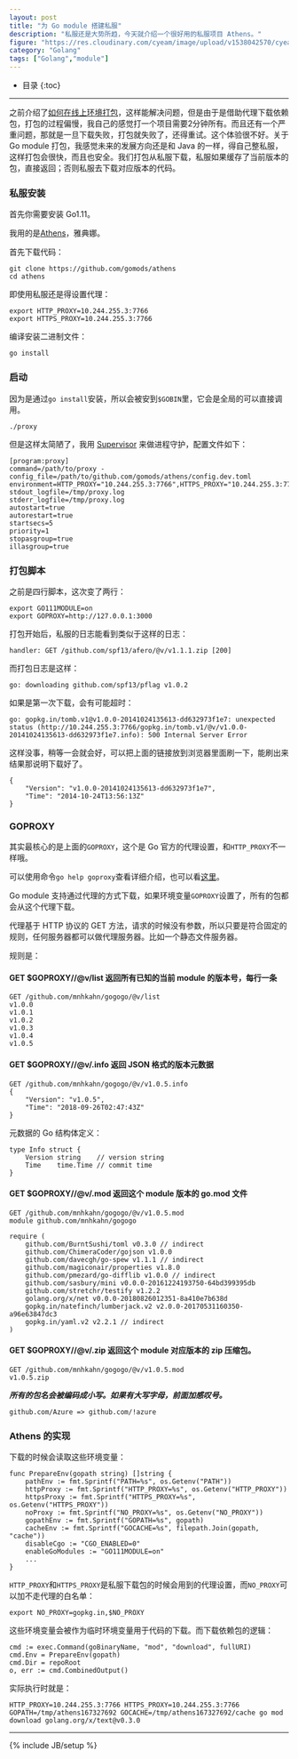 ```yaml
---
layout: post
title: "为 Go module 搭建私服"
description: "私服还是大势所趋，今天就介绍一个很好用的私服项目 Athens。"
figure: "https://res.cloudinary.com/cyeam/image/upload/v1538042570/cyeam/banner.png"
category: "Golang"
tags: ["Golang","module"]
---
```


* 目录
{:toc}
---

之前介绍了[如何在线上环境打包](http://blog.cyeam.com/golang/2018/09/18/go111-pack)，这样能解决问题，但是由于是借助代理下载依赖包，打包的过程偏慢，我自己的感觉打一个项目需要2分钟所有。而且还有一个严重问题，那就是一旦下载失败，打包就失败了，还得重试。这个体验很不好。关于 Go module 打包，我感觉未来的发展方向还是和 Java 的一样，得自己整私服，这样打包会很快，而且也安全。我们打包从私服下载，私服如果缓存了当前版本的包，直接返回；否则私服去下载对应版本的代码。

### 私服安装

首先你需要安装 Go1.11。

我用的是[Athens](https://github.com/gomods/athens/)，雅典娜。

首先下载代码：

	git clone https://github.com/gomods/athens
	cd athens

即使用私服还是得设置代理：

	export HTTP_PROXY=10.244.255.3:7766
	export HTTPS_PROXY=10.244.255.3:7766

编译安装二进制文件：

	go install

<ins class="adsbygoogle"
     style="display:block; text-align:center;"
     data-ad-layout="in-article"
     data-ad-format="fluid"
     data-ad-client="ca-pub-1651120361108148"
     data-ad-slot="4918476613"></ins>
<script>
     (adsbygoogle = window.adsbygoogle || []).push({});
</script>

### 启动

因为是通过`go install`安装，所以会被安到`$GOBIN`里，它会是全局的可以直接调用。

	./proxy

但是这样太简陋了，我用 [Supervisor](http://supervisord.org/installing.html) 来做进程守护，配置文件如下：

	[program:proxy]
	command=/path/to/proxy -config_file=/path/to/github.com/gomods/athens/config.dev.toml
	environment=HTTP_PROXY="10.244.255.3:7766",HTTPS_PROXY="10.244.255.3:7766"
	stdout_logfile=/tmp/proxy.log
	stderr_logfile=/tmp/proxy.log
	autostart=true
	autorestart=true
	startsecs=5
	priority=1
	stopasgroup=true
	illasgroup=true

### 打包脚本

之前是四行脚本，这次变了两行：

	export GO111MODULE=on
	export GOPROXY=http://127.0.0.1:3000

打包开始后，私服的日志能看到类似于这样的日志：

	handler: GET /github.com/spf13/afero/@v/v1.1.1.zip [200]

而打包日志是这样：

	go: downloading github.com/spf13/pflag v1.0.2

如果是第一次下载，会有可能超时：

	go: gopkg.in/tomb.v1@v1.0.0-20141024135613-dd632973f1e7: unexpected status (http://10.244.255.3:7766/gopkg.in/tomb.v1/@v/v1.0.0-20141024135613-dd632973f1e7.info): 500 Internal Server Error

这样没事，稍等一会就会好，可以把上面的链接放到浏览器里面刷一下，能刷出来结果那说明下载好了。

	{
		"Version": "v1.0.0-20141024135613-dd632973f1e7",
		"Time": "2014-10-24T13:56:13Z"
	}


### GOPROXY

其实最核心的是上面的`GOPROXY`，这个是 Go 官方的代理设置，和`HTTP_PROXY`不一样哦。

可以使用命令`go help goproxy`查看详细介绍，也可以看[这里](https://golang.org/pkg/cmd/go/internal/help/)。

Go module 支持通过代理的方式下载，如果环境变量`GOPROXY`设置了，所有的包都会从这个代理下载。

代理基于 HTTP 协议的 GET 方法，请求的时候没有参数，所以只要是符合固定的规则，任何服务器都可以做代理服务器。比如一个静态文件服务器。

规则是：

#### GET $GOPROXY/<module>/@v/list 返回所有已知的当前 module 的版本号，每行一条

	GET /github.com/mnhkahn/gogogo/@v/list
	v1.0.0
	v1.0.1
	v1.0.2
	v1.0.3
	v1.0.4
	v1.0.5

#### GET $GOPROXY/<module>/@v/<version>.info 返回 JSON 格式的版本元数据

	GET /github.com/mnhkahn/gogogo/@v/v1.0.5.info
	{
		"Version": "v1.0.5",
		"Time": "2018-09-26T02:47:43Z"
	}

元数据的 Go 结构体定义：

    type Info struct {
        Version string    // version string
        Time    time.Time // commit time
    }

#### GET $GOPROXY/<module>/@v/<version>.mod 返回这个 module 版本的 go.mod 文件

	GET /github.com/mnhkahn/gogogo/@v/v1.0.5.mod
	module github.com/mnhkahn/gogogo

	require (
		github.com/BurntSushi/toml v0.3.0 // indirect
		github.com/ChimeraCoder/gojson v1.0.0
		github.com/davecgh/go-spew v1.1.1 // indirect
		github.com/magiconair/properties v1.8.0
		github.com/pmezard/go-difflib v1.0.0 // indirect
		github.com/sasbury/mini v0.0.0-20161224193750-64bd399395db
		github.com/stretchr/testify v1.2.2
		golang.org/x/net v0.0.0-20180826012351-8a410e7b638d
		gopkg.in/natefinch/lumberjack.v2 v2.0.0-20170531160350-a96e63847dc3
		gopkg.in/yaml.v2 v2.2.1 // indirect
	)

#### GET $GOPROXY/<module>/@v/<version>.zip 返回这个 module 对应版本的 zip 压缩包。

	GET /github.com/mnhkahn/gogogo/@v/v1.0.5.mod
	v1.0.5.zip

***所有的包名会被编码成小写。如果有大写字母，前面加感叹号。***

	github.com/Azure => github.com/!azure

### Athens 的实现

下载的时候会读取这些环境变量：

	func PrepareEnv(gopath string) []string {
		pathEnv := fmt.Sprintf("PATH=%s", os.Getenv("PATH"))
		httpProxy := fmt.Sprintf("HTTP_PROXY=%s", os.Getenv("HTTP_PROXY"))
		httpsProxy := fmt.Sprintf("HTTPS_PROXY=%s", os.Getenv("HTTPS_PROXY"))
		noProxy := fmt.Sprintf("NO_PROXY=%s", os.Getenv("NO_PROXY"))
		gopathEnv := fmt.Sprintf("GOPATH=%s", gopath)
		cacheEnv := fmt.Sprintf("GOCACHE=%s", filepath.Join(gopath, "cache"))
		disableCgo := "CGO_ENABLED=0"
		enableGoModules := "GO111MODULE=on"
		...
	}

`HTTP_PROXY`和`HTTPS_PROXY`是私服下载包的时候会用到的代理设置，而`NO_PROXY`可以加不走代理的白名单：

	export NO_PROXY=gopkg.in,$NO_PROXY

这些环境变量会被作为临时环境变量用于代码的下载。而下载依赖包的逻辑：

	cmd := exec.Command(goBinaryName, "mod", "download", fullURI)
	cmd.Env = PrepareEnv(gopath)
	cmd.Dir = repoRoot
	o, err := cmd.CombinedOutput()

实际执行时就是：

	HTTP_PROXY=10.244.255.3:7766 HTTPS_PROXY=10.244.255.3:7766 GOPATH=/tmp/athens167327692 GOCACHE=/tmp/athens167327692/cache go mod download golang.org/x/text@v0.3.0

---


{% include JB/setup %}
